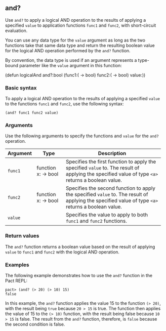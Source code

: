 ## and?

Use `and?` to apply a logical AND operation to the results of applying a specified `value` to application functions `func1` and `func2`, with short-circuit evaluation.

You can use any data type for the `value` argument as long as the two functions take that same data type and return the resulting boolean value for the logical AND operation performed by the `and?` function.

By convention, the data type <a> is used if an argument represents a type-bound parameter like the `value` argument in this function: 

(defun logicalAnd and?:bool (func1:(<a> -> bool) func2:(<a> -> bool) value:<a>))

### Basic syntax

To apply a logical AND operation to the results of applying a specified `value` to the functions `func1` and `func2`, use the following syntax:

```pact
(and? func1 func2 value)
```

### Arguments

Use the following arguments to specify the functions and `value` for the `and?` operation.

| Argument | Type | Description |
| --- | --- | --- |
| `func1` | function x:<a> -> bool | Specifies the first function to apply the specified `value` to. The result of applying the specified value of type `<a>` returns a boolean value. |
| `func2` | function x:<a> -> bool | Specifies the second function to apply the specified `value` to. The result of applying the specified value of type `<a>` returns a boolean value.|
| `value` | <a> | Specifies the value to apply to both `func1` and `func2` functions. |

### Return values

The `and?` function returns a boolean value based on the result of applying `value` to `func1` and `func2` with the logical AND operation.

### Examples

The following example demonstrates how to use the `and?` function in the Pact REPL:

```pact
pact> (and? (> 20) (> 10) 15)
false
```

In this example, the `and?` function applies the value 15 to the function `(> 20)`, with the result being `true` because `20 > 15` is true.
The function then applies the value of 15 to the `(> 10)` function, with the result being false because `10 > 15` is false.
The result from the `and?` function, therefore, is `false` because the second condition is false.
